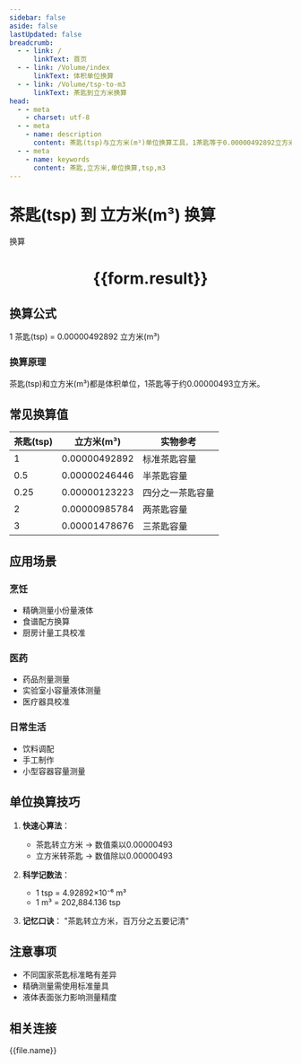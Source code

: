 ```yaml
---
sidebar: false
aside: false
lastUpdated: false
breadcrumb:
  - - link: /
      linkText: 首页
  - - link: /Volume/index
      linkText: 体积单位换算
  - - link: /Volume/tsp-to-m3
      linkText: 茶匙到立方米换算
head:
  - - meta
    - charset: utf-8
  - - meta
    - name: description
      content: 茶匙(tsp)与立方米(m³)单位换算工具，1茶匙等于0.00000492892立方米。
  - - meta
    - name: keywords
      content: 茶匙,立方米,单位换算,tsp,m3
---
```


# 茶匙(tsp) 到 立方米(m³) 换算

<script setup>
import { onMounted, reactive, inject ,ref  } from 'vue'
import { NButton,NForm ,NFormItem,NInput,NInputNumber,NSelect,NCard,useMessage ,NGrid ,NGi } from 'naive-ui'
import { defineClientComponent } from 'vitepress'
import { Volume } from '../../files';

const convert = inject('convert')
const formRef = ref(null);
const rules = {
  number:{
    required: true,
    type: 'number',
    trigger: "blur"
  }
}
const form = reactive({
  number:null,
  result:'',
  title:'茶匙(tsp)到立方米(m³)换算'
})

const convertHandler = (e) => {
  e.preventDefault();
  formRef.value?.validate((errors)=>{
    if (!errors) {
      form.result = `${form.number} tsp = ${convert(form.number).from('tsp').to('m3')} m³`
    }
  })
}
</script>

<n-form size="large" :model="form" ref='formRef' :rules="rules">
  <n-form-item label="数值" path="number">
    <n-input-number size="large" style="width:100%" :min="0" v-model:value="form.number" placeholder="请输入茶匙数值" />
  </n-form-item>
  <n-form-item>
    <n-button type="info" style="width:100%" @click="convertHandler">换算</n-button>
  </n-form-item>
</n-form>
<n-card embedded :bordered="false" hoverable>
  <div style="text-align:center">
    <h1>{{form.result}}</h1>
  </div>
</n-card>

## 换算公式
1 茶匙(tsp) = 0.00000492892 立方米(m³)

### 换算原理
茶匙(tsp)和立方米(m³)都是体积单位，1茶匙等于约0.00000493立方米。

## 常见换算值
| 茶匙(tsp) | 立方米(m³) | 实物参考                 |
|-----------|-----------|--------------------------|
| 1         | 0.00000492892 | 标准茶匙容量              |
| 0.5       | 0.00000246446 | 半茶匙容量                |
| 0.25      | 0.00000123223 | 四分之一茶匙容量          |
| 2         | 0.00000985784 | 两茶匙容量                |
| 3         | 0.00001478676 | 三茶匙容量                |

## 应用场景
### 烹饪
- 精确测量小份量液体
- 食谱配方换算
- 厨房计量工具校准

### 医药
- 药品剂量测量
- 实验室小容量液体测量
- 医疗器具校准

### 日常生活
- 饮料调配
- 手工制作
- 小型容器容量测量

## 单位换算技巧
1. **快速心算法**：
   - 茶匙转立方米 → 数值乘以0.00000493
   - 立方米转茶匙 → 数值除以0.00000493

2. **科学记数法**：
   - 1 tsp = 4.92892×10⁻⁶ m³
   - 1 m³ = 202,884.136 tsp

3. **记忆口诀**：
   "茶匙转立方米，百万分之五要记清"

## 注意事项
- 不同国家茶匙标准略有差异
- 精确测量需使用标准量具
- 液体表面张力影响测量精度

## 相关连接
<n-grid x-gap="12" :cols="2">
  <n-gi v-for="(file, index) in Volume" :key="index">
    <n-button
      text
      tag="a"
      :href="file.path"
      type="info"
    >
      {{file.name}}
    </n-button>
  </n-gi>
</n-grid>